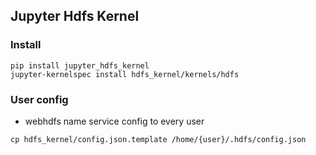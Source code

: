 ## Jupyter Hdfs Kernel

### Install

```
pip install jupyter_hdfs_kernel
jupyter-kernelspec install hdfs_kernel/kernels/hdfs
```

### User config

* webhdfs name service config to every user

```
cp hdfs_kernel/config.json.template /home/{user}/.hdfs/config.json
```

